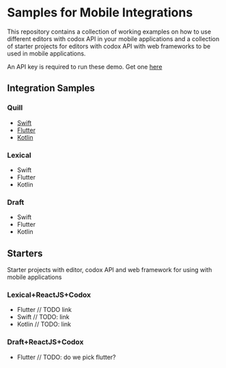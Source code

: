 # Samples for Mobile Integrations

This repository contains a collection of working examples on how to use different editors with codox API in your mobile applications and a collection of starter projects for editors with codox API with web frameworks to be used in mobile applications.<br/>

An API key is required to run these demo. Get one [here](https://app.codox.io)

## Integration Samples

### Quill

- [Swift](https://github.com/codoxhq/mobile-samples/tree/master/swift-quill-codox)
- [Flutter](https://github.com/codoxhq/mobile-samples/tree/master/flutter-quill-codox)
- [Kotlin](https://github.com/codoxhq/mobile-samples/tree/master/kotlin-quill-codox)

### Lexical

- Swift
- Flutter
- Kotlin

### Draft

- Swift
- Flutter
- Kotlin

## Starters

Starter projects with editor, codox API and web framework for using with mobile applications

### Lexical+ReactJS+Codox

- Flutter // TODO link
- Swift // TODO: link
- Kotlin // TODO: link

### Draft+ReactJS+Codox

- Flutter // TODO: do we pick flutter?
